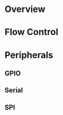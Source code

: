 Overview
========

Flow Control
============

Peripherals
===========
GPIO
----
Serial
------
SPI
---
